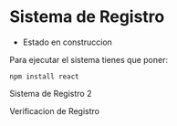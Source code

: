 <h1> Sistema de Registro</h1>

- Estado en construccion
  
Para ejecutar el sistema tienes que poner:

```npm install react```

Sistema de Registro 2

Verificacion de Registro
